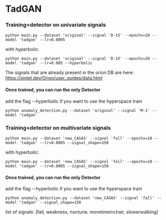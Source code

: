 # TadGAN
 
### **Training+detector** on univariate signals 

```
python main.py --dataset 'original' --signal 'D-15' --epochs=20 --model 'tadgan' --lr=0.0005
```
with hyperbolic:
```
python main.py --dataset 'original' --signal 'D-15' --epochs=20 --model 'tadgan' --lr=0.005 --hyperbolic
```

The signals that are already present in the orion DB are here: https://sintel.dev/Orion/user_guides/data.html

#### Once trained, you can run the only **Detector**
add the flag --hyperbolic if you want to use the hyperspace train
```
python anomaly_detection.py --dataset 'original' --signal 'M-1' --model 'tadgan'
```

### **Training+detector** on multivariate signals 

```
python main.py --dataset 'new_CASAS' --signal 'fall' --epochs=10 --model 'tadgan' --lr=0.0005 --signal_shape=150
```
with hyperbolic:
```
python main.py --dataset 'new_CASAS' --signal 'fall' --epochs=10 --model 'tadgan' --lr=0.0005 --signal_shape=150
```

#### Once trained, you can run the only **Detector**
add the flag --hyperbolic if you want to use the hyperspace train
```
python anomaly_detection.py --dataset 'new_CASAS' --signal 'fall' --model 'tadgan' --signal_shape=150
```
list of signals: [fall, weakness, nocturia. moretimeinchair, slowerwalking]
